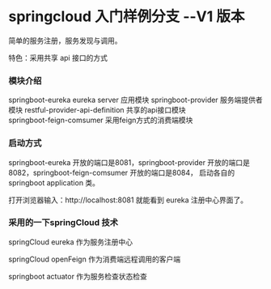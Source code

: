 # springcloud 入门样例分支 --V1 版本

简单的服务注册，服务发现与调用。

特色：采用共享 api 接口的方式

### 模块介绍
springboot-eureka                   eureka server 应用模块
springboot-provider                 服务端提供者模块
restful-provider-api-definition     共享的api接口模块   
springboot-feign-comsumer           采用feign方式的消费端模块

### 启动方式
springboot-eureka 开放的端口是8081，springboot-provider 开放的端口是8082，springboot-feign-comsumer 开放的端口是8084， 启动各自的springboot application 类。

打开浏览器输入：http://localhost:8081 就能看到 eureka 注册中心界面了。

### 采用的一下springCloud 技术

springCloud eureka  作为服务注册中心

springCloud openFeign 作为消费端远程调用的客户端

springboot actuator 作为服务检查状态检查





